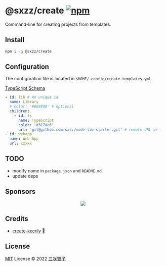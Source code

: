# @sxzz/create [![npm](https://img.shields.io/npm/v/@sxzz/create.svg)](https://npmjs.com/package/@sxzz/create)

Command-line for creating projects from templates.

## Install

```bash
npm i -g @sxzz/create
```

## Configuration

The configuration file is located in `$HOME/.config/create-templates.yml`

[TypeScript Schema](https://github.com/sxzz/create/blob/main/src/template.ts#L7-L13)

```yaml
- id: lib # An unique id
  name: Library
  # color: '#008800' # optional
  children:
    - id: ts
      name: TypeScript
      color: '#3178c6'
      url: 'git@github.com:sxzz/node-lib-starter.git' # remote URL or local path
- id: webapp
  name: Web App
  url: xxxxx
```

## TODO

- modify name in `package.json` and `README.md`
- update deps

## Sponsors

<p align="center">
  <a href="https://cdn.jsdelivr.net/gh/sxzz/sponsors/sponsors.svg">
    <img src='https://cdn.jsdelivr.net/gh/sxzz/sponsors/sponsors.svg'/>
  </a>
</p>

## Credits

- [create-kecrily](https://github.com/kecrily/create-kecrily) 💖

## License

[MIT](./LICENSE) License © 2022 [三咲智子](https://github.com/sxzz)
